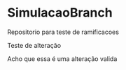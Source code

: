 # SimulacaoBranch
Repositorio para teste de ramificacoes

Teste de alteração

Acho que essa é uma alteração valida